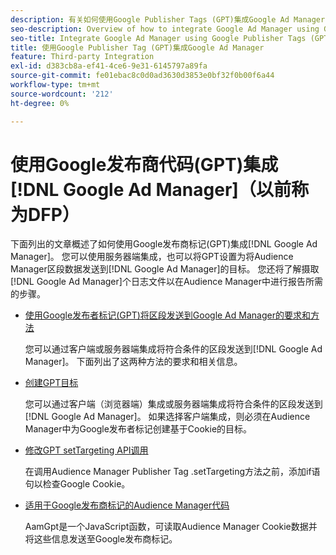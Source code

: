 ```yaml
---
description: 有关如何使用Google Publisher Tags (GPT)集成Google Ad Manager的概述。
seo-description: Overview of how to integrate Google Ad Manager using Google Publisher Tags (GPT) in Adobe Audience Manager (AAM).
seo-title: Integrate Google Ad Manager using Google Publisher Tags (GPT)in Adobe Audience Manager (AAM)
title: 使用Google Publisher Tag (GPT)集成Google Ad Manager
feature: Third-party Integration
exl-id: d383cb8a-ef41-4ce6-9e31-6145797a89fa
source-git-commit: fe01ebac8c0d0ad3630d3853e0bf32f0b00f6a44
workflow-type: tm+mt
source-wordcount: '212'
ht-degree: 0%

---
```


# 使用Google发布商代码(GPT)集成[!DNL Google Ad Manager]（以前称为DFP）

下面列出的文章概述了如何使用Google发布商标记(GPT)集成[!DNL Google Ad Manager]。 您可以使用服务器端集成，也可以将GPT设置为将Audience Manager区段数据发送到[!DNL Google Ad Manager]的目标。 您还将了解摄取[!DNL Google Ad Manager]个日志文件以在Audience Manager中进行报告所需的步骤。

* [使用Google发布者标记(GPT)将区段发送到Google Ad Manager的要求和方法](/help/using/integration/gpt-aam-destination/gpt-aam-requirements.md)

  您可以通过客户端或服务器端集成将符合条件的区段发送到[!DNL Google Ad Manager]。 下面列出了这两种方法的要求和相关信息。

* [创建GPT目标](/help/using/integration/gpt-aam-destination/gpt-aam-create-destination.md)

  您可以通过客户端（浏览器端）集成或服务器端集成将符合条件的区段发送到[!DNL Google Ad Manager]。 如果选择客户端集成，则必须在Audience Manager中为Google发布者标记创建基于Cookie的目标。

* [修改GPT setTargeting API调用](/help/using/integration/gpt-aam-destination/gpt-aam-modify-api.md)

  在调用Audience Manager Publisher Tag .setTargeting方法之前，添加if语句以检查Google Cookie。

* [适用于Google发布商标记的Audience Manager代码](/help/using/integration/gpt-aam-destination/gpt-aam-aamgpt-code.md)

  AamGpt是一个JavaScript函数，可读取Audience Manager Cookie数据并将这些信息发送至Google发布商标记。
